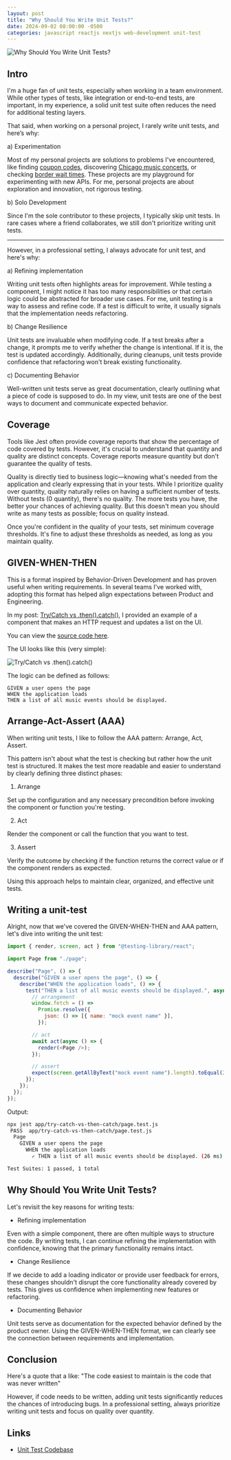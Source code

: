 ```yaml
---
layout: post
title: "Why Should You Write Unit Tests?"
date: 2024-09-02 08:00:00 -0500
categories: javascript reactjs nextjs web-development unit-test
---
```


![Why Should You Write Unit Tests?](/assets/react-nextjs-unittest/banner.png)

## Intro

I'm a huge fan of unit tests, especially when working in a team environment. While other types of tests, like integration or end-to-end tests, are important, in my experience, a solid unit test suite often reduces the need for additional testing layers.

That said, when working on a personal project, I rarely write unit tests, and here’s why:

a) Experimentation

Most of my personal projects are solutions to problems I've encountered, like finding [coupon codes](https://coupons.garitacenter.com/), discovering [Chicago music concerts](https://www.chicagomusiccompass.com/), or checking [border wait times](https://www.garitacenter.com/). These projects are my playground for experimenting with new APIs. For me, personal projects are about exploration and innovation, not rigorous testing.

b) Solo Development

Since I'm the sole contributor to these projects, I typically skip unit tests. In rare cases where a friend collaborates, we still don't prioritize writing unit tests.

---

However, in a professional setting, I always advocate for unit test, and here's why:

a) Refining implementation

Writing unit tests often highlights areas for improvement. While testing a component, I might notice it has too many responsibilities or that certain logic could be abstracted for broader use cases. For me, unit testing is a way to assess and refine code. If a test is difficult to write, it usually signals that the implementation needs refactoring.

b) Change Resilience

Unit tests are invaluable when modifying code. If a test breaks after a change, it prompts me to verify whether the change is intentional. If it is, the test is updated accordingly. Additionally, during cleanups, unit tests provide confidence that refactoring won't break existing functionality.

c) Documenting Behavior

Well-written unit tests serve as great documentation, clearly outlining what a piece of code is supposed to do. In my view, unit tests are one of the best ways to document and communicate expected behavior.

## Coverage

Tools like Jest often provide coverage reports that show the percentage of code covered by tests. However, it's crucial to understand that quantity and quality are distinct concepts. Coverage reports measure quantity but don't guarantee the quality of tests.

Quality is directly tied to business logic—knowing what's needed from the application and clearly expressing that in your tests. While I prioritize quality over quantity, quality naturally relies on having a sufficient number of tests. Without tests (0 quantity), there's no quality. The more tests you have, the better your chances of achieving quality. But this doesn't mean you should write as many tests as possible; focus on quality instead.

Once you're confident in the quality of your tests, set minimum coverage thresholds. It's fine to adjust these thresholds as needed, as long as you maintain quality.

## GIVEN-WHEN-THEN

This is a format inspired by Behavior-Driven Development and has proven useful when writing requirements. In several teams I've worked with, adopting this format has helped align expectations between Product and Engineering.

In my post: [Try/Catch vs .then().catch()](https://www.garciadiazjaime.com/posts/await-vs-then), I provided an example of a component that makes an HTTP request and updates a list on the UI.

You can view the [source code here](https://github.com/garciadiazjaime/demo-reactjs/blob/main/app/try-catch-vs-then-catch/page.tsx).

The UI looks like this (very simple):

![Try/Catch vs .then().catch()](/assets/await-vs-then/ui.png)

The logic can be defined as follows:

```
GIVEN a user opens the page
WHEN the application loads
THEN a list of all music events should be displayed.
```

## Arrange-Act-Assert (AAA)

When writing unit tests, I like to follow the AAA pattern: Arrange, Act, Assert.

This pattern isn't about what the test is checking but rather how the unit test is structured. It makes the test more readable and easier to understand by clearly defining three distinct phases:

1. Arrange

Set up the configuration and any necessary precondition before invoking the component or function you're testing.

2. Act

Render the component or call the function that you want to test.

3. Assert

Verify the outcome by checking if the function returns the correct value or if the component renders as expected.

Using this approach helps to maintain clear, organized, and effective unit tests.

## Writing a unit-test

Alright, now that we've covered the GIVEN-WHEN-THEN and AAA pattern, let's dive into writing the unit test:

```js
import { render, screen, act } from "@testing-library/react";

import Page from "./page";

describe("Page", () => {
  describe("GIVEN a user opens the page", () => {
    describe("WHEN the application loads", () => {
      test("THEN a list of all music events should be displayed.", async () => {
        // arrangement
        window.fetch = () =>
          Promise.resolve({
            json: () => [{ name: "mock event name" }],
          });

        // act
        await act(async () => {
          render(<Page />);
        });

        // assert
        expect(screen.getAllByText("mock event name").length).toEqual(2);
      });
    });
  });
});
```

Output:

```sh
npx jest app/try-catch-vs-then-catch/page.test.js
 PASS  app/try-catch-vs-then-catch/page.test.js
  Page
    GIVEN a user opens the page
      WHEN the application loads
        ✓ THEN a list of all music events should be displayed. (26 ms)

Test Suites: 1 passed, 1 total
```

## Why Should You Write Unit Tests?

Let's revisit the key reasons for writing tests:

- Refining implementation

Even with a simple component, there are often multiple ways to structure the code. By writing tests, I can continue refining the implementation with confidence, knowing that the primary functionality remains intact.

- Change Resilience

If we decide to add a loading indicator or provide user feedback for errors, these changes shouldn't disrupt the core functionality already covered by tests. This gives us confidence when implementing new features or refactoring.

- Documenting Behavior

Unit tests serve as documentation for the expected behavior defined by the product owner. Using the GIVEN-WHEN-THEN format, we can clearly see the connection between requirements and implementation.

## Conclusion

Here's a quote that a like:
"The code easiest to maintain is the code that was never written"

However, if code needs to be written, adding unit tests significantly reduces the chances of introducing bugs. In a professional setting, always prioritize writing unit tests and focus on quality over quantity.

## Links

- [Unit Test Codebase](https://github.com/garciadiazjaime/demo-reactjs/blob/main/app/try-catch-vs-then-catch/page.test.js)
